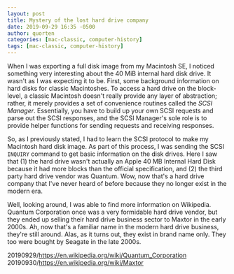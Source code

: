 ```yaml
---
layout: post
title: Mystery of the lost hard drive company
date: 2019-09-29 16:35 -0500
author: quorten
categories: [mac-classic, computer-history]
tags: [mac-classic, computer-history]
---
```


When I was exporting a full disk image from my Macintosh SE, I noticed
something very interesting about the 40 MiB internal hard disk drive.
It wasn't as I was expecting it to be.  First, some background
information on hard disks for classic Macintoshes.  To access a hard
drive on the block-level, a classic Macintosh doesn't really provide
any layer of abstraction; rather, it merely provides a set of
convenience routines called the _SCSI Manager_.  Essentially, you have
to build up your own SCSI requests and parse out the SCSI responses,
and the SCSI Manager's sole role is to provide helper functions for
sending requests and receiving responses.

So, as I previously stated, I had to learn the SCSI protocol to make
my Macintosh hard disk image.  As part of this process, I was sending
the SCSI `INQUIRY` command to get basic information on the disk
drives.  Here I saw that (1) the hard drive wasn't actually an Apple
40 MB Internal Hard Disk because it had more blocks than the official
specification, and (2) the third party hard drive vendor was Quantum.
Wow, now that's a hard drive company that I've never heard of before
because they no longer exist in the modern era.

Well, looking around, I was able to find more information on
Wikipedia.  Quantum Corporation once was a very formidable hard drive
vendor, but they ended up selling their hard drive business sector to
Maxtor in the early 2000s.  Ah, now that's a familiar name in the
modern hard drive business, they're still around.  Alas, as it turns
out, they exist in brand name only.  They too were bought by Seagate
in the late 2000s.

20190929/https://en.wikipedia.org/wiki/Quantum_Corporation  
20190930/https://en.wikipedia.org/wiki/Maxtor
